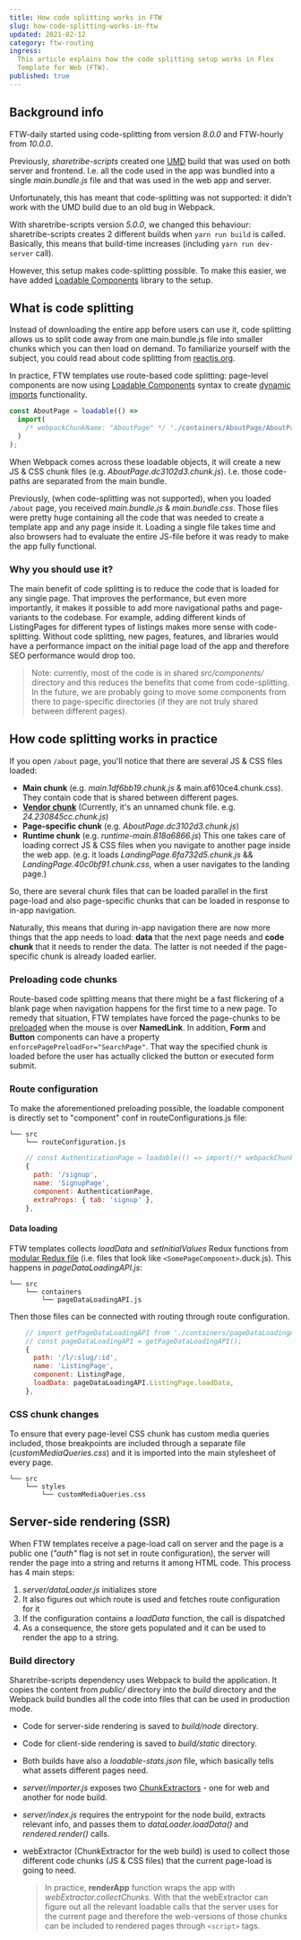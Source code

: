 ```yaml
---
title: How code splitting works in FTW
slug: how-code-splitting-works-in-ftw
updated: 2021-02-12
category: ftw-routing
ingress:
  This article explains how the code splitting setup works in Flex
  Template for Web (FTW).
published: true
---
```


## Background info

FTW-daily started using code-splitting from version _8.0.0_ and
FTW-hourly from _10.0.0_.

Previously, _sharetribe-scripts_ created one
[UMD](https://dev.to/iggredible/what-the-heck-are-cjs-amd-umd-and-esm-ikm)
build that was used on both server and frontend. I.e. all the code used
in the app was bundled into a single _main.bundle.js_ file and that was
used in the web app and server.

Unfortunately, this has meant that code-splitting was not supported: it
didn't work with the UMD build due to an old bug in Webpack.

With sharetribe-scripts version _5.0.0_, we changed this behaviour:
sharetribe-scripts creates 2 different builds when `yarn run build` is
called. Basically, this means that build-time increases (including
`yarn run dev-server` call).

However, this setup makes code-splitting possible. To make this easier,
we have added [Loadable Components](https://loadable-components.com/)
library to the setup.

## What is code splitting

Instead of downloading the entire app before users can use it, code
splitting allows us to split code away from one main.bundle.js file into
smaller chunks which you can then load on demand. To familiarize
yourself with the subject, you could read about code splitting from
[reactjs.org](https://reactjs.org/docs/code-splitting.html).

In practice, FTW templates use route-based code splitting: page-level
components are now using
[Loadable Components](https://loadable-components.com/) syntax to create
[dynamic imports](https://webpack.js.org/api/module-methods/#import-1)
functionality.

```js
const AboutPage = loadable(() =>
  import(
    /* webpackChunkName: "AboutPage" */ './containers/AboutPage/AboutPage'
  )
);
```

When Webpack comes across these loadable objects, it will create a new
JS & CSS chunk files (e.g. _AboutPage.dc3102d3.chunk.js_). I.e. those
code-paths are separated from the main bundle.

Previously, (when code-splitting was not supported), when you loaded
`/about` page, you received _main.bundle.js_ & _main.bundle.css_. Those
files were pretty huge containing all the code that was needed to create
a template app and any page inside it. Loading a single file takes time
and also browsers had to evaluate the entire JS-file before it was ready
to make the app fully functional.

### Why you should use it?

The main benefit of code splitting is to reduce the code that is loaded
for any single page. That improves the performance, but even more
importantly, it makes it possible to add more navigational paths and
page-variants to the codebase. For example, adding different kinds of
ListingPages for different types of listings makes more sense with
code-splitting. Without code splitting, new pages, features, and
libraries would have a performance impact on the initial page load of
the app and therefore SEO performance would drop too.

> Note: currently, most of the code is in shared _src/components/_
> directory and this reduces the benefits that come from code-splitting.
> In the future, we are probably going to move some components from
> there to page-specific directories (if they are not truly shared
> between different pages).

## How code splitting works in practice

If you open `/about` page, you'll notice that there are several JS & CSS
files loaded:

- **Main chunk** (e.g. _main.1df6bb19.chunk.js_ &
  main.af610ce4.chunk.css). They contain code that is shared between
  different pages.
- [**Vendor chunk**](https://twitter.com/wSokra/status/969633336732905474)
  (Currently, it's an unnamed chunk file. e.g. _24.230845cc.chunk.js_)
- **Page-specific chunk** (e.g. _AboutPage.dc3102d3.chunk.js_)
- **Runtime chunk** (e.g. _runtime-main.818a6866.js_) This one takes
  care of loading correct JS & CSS files when you navigate to another
  page inside the web app. (e.g. it loads
  _LandingPage.6fa732d5.chunk.js_ && _LandingPage.40c0bf91.chunk.css_,
  when a user navigates to the landing page.)

So, there are several chunk files that can be loaded parallel in the
first page-load and also page-specific chunks that can be loaded in
response to in-app navigation.

Naturally, this means that during in-app navigation there are now more
things that the app needs to load: **data** that the next page needs and
**code chunk** that it needs to render the data. The latter is not
needed if the page-specific chunk is already loaded earlier.

### Preloading code chunks

Route-based code splitting means that there might be a fast flickering
of a blank page when navigation happens for the first time to a new
page. To remedy that situation, FTW templates have forced the
page-chunks to be
[preloaded](https://loadable-components.com/docs/prefetching/#manually-preload-a-component)
when the mouse is over **NamedLink**. In addition, **Form** and
**Button** components can have a property
`enforcePagePreloadFor="SearchPage"`. That way the specified chunk is
loaded before the user has actually clicked the button or executed form
submit.

### Route configuration

To make the aforementioned preloading possible, the loadable component
is directly set to "component" conf in routeConfigurations.js file:

```shell
└── src
    └── routeConfiguration.js
```

```js
    // const AuthenticationPage = loadable(() => import(/* webpackChunkName: "AuthenticationPage" */ './containers/AuthenticationPage/AuthenticationPage'));
    {
      path: '/signup',
      name: 'SignupPage',
      component: AuthenticationPage,
      extraProps: { tab: 'signup' },
    },
```

#### Data loading

FTW templates collects _loadData_ and _setInitialValues_ Redux functions
from
[modular Redux file](https://github.com/erikras/ducks-modular-redux)
(i.e. files that look like `<SomePageComponent>`.duck.js). This happens
in _pageDataLoadingAPI.js_:

```shell
└── src
    └── containers
        └── pageDataLoadingAPI.js
```

Then those files can be connected with routing through route
configuration.

```js
    // import getPageDataLoadingAPI from './containers/pageDataLoadingAPI';
    // const pageDataLoadingAPI = getPageDataLoadingAPI();
    {
      path: '/l/:slug/:id',
      name: 'ListingPage',
      component: ListingPage,
      loadData: pageDataLoadingAPI.ListingPage.loadData,
    },
```

### CSS chunk changes

To ensure that every page-level CSS chunk has custom media queries
included, those breakpoints are included through a separate file
(_customMediaQueries.css_) and it is imported into the main stylesheet
of every page.

```shell
└── src
    └── styles
        └── customMediaQueries.css
```

## Server-side rendering (SSR)

When FTW templates receive a page-load call on server and the page is a
public one (_"auth"_ flag is not set in route configuration), the server
will render the page into a string and returns it among HTML code. This
process has 4 main steps:

1. _server/dataLoader.js_ initializes store
2. It also figures out which route is used and fetches route
   configuration for it
3. If the configuration contains a _loadData_ function, the call is
   dispatched
4. As a consequence, the store gets populated and it can be used to
   render the app to a string.

### Build directory

Sharetribe-scripts dependency uses Webpack to build the application. It
copies the content from _public/_ directory into the _build_ directory
and the Webpack build bundles all the code into files that can be used
in production mode.

- Code for server-side rendering is saved to _build/node_ directory.
- Code for client-side rendering is saved to _build/static_ directory.
- Both builds have also a _loadable-stats.json_ file, which basically
  tells what assets different pages need.
- _server/importer.js_ exposes two
  [ChunkExtractors](https://loadable-components.com/docs/server-side-rendering/#collecting-chunks) -
  one for web and another for node build.
- _server/index.js_ requires the entrypoint for the node build, extracts
  relevant info, and passes them to _dataLoader.loadData()_ and
  _rendered.render()_ calls.
- webExtractor (ChunkExtractor for the web build) is used to collect
  those different code chunks (JS & CSS files) that the current
  page-load is going to need.

  > In practice, **renderApp** function wraps the app with
  > _webExtractor.collectChunks_. With that the webExtractor can figure
  > out all the relevant loadable calls that the server uses for the
  > current page and therefore the web-versions of those chunks can be
  > included to rendered pages through `<script>` tags.
